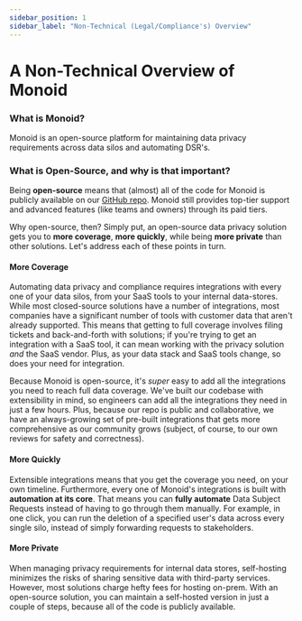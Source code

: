 ```yaml
---
sidebar_position: 1
sidebar_label: "Non-Technical (Legal/Compliance's) Overview"
---
```

# A Non-Technical Overview of Monoid

### What is Monoid?

Monoid is an open-source platform for maintaining data privacy requirements across data silos and automating DSR's.

### What is Open-Source, and why is that important?

Being **open-source** means that (almost) all of the code for Monoid is publicly available on our [GitHub repo](https://github.com/monoid-privacy/monoid). Monoid still provides top-tier support and advanced features (like teams and owners) through its paid tiers.

Why open-source, then? Simply put, an open-source data privacy solution gets you to **more coverage**, **more quickly**, while being **more private** than other solutions. Let's address each of these points in turn.

#### More Coverage

Automating data privacy and compliance requires integrations with every one of your data silos, from your SaaS tools to your internal data-stores. While most closed-source solutions have a number of integrations, most companies have a significant number of tools with customer data that aren't already supported. This means that getting to full coverage involves filing tickets and back-and-forth with solutions; if you're trying to get an integration with a SaaS tool, it can mean working with the privacy solution *and* the SaaS vendor. Plus, as your data stack and SaaS tools change, so does your need for integration.

Because Monoid is open-source, it's *super* easy to add all the integrations you need to reach full data coverage. We've built our codebase with extensibility in mind, so engineers can add all the integrations they need in just a few hours. Plus, because our repo is public and collaborative, we have an always-growing set of pre-built integrations that gets more comprehensive as our community grows (subject, of course, to our own reviews for safety and correctness).

#### More Quickly

Extensible integrations means that you get the coverage you need, on your own timeline. Furthermore, every one of Monoid's integrations is built with **automation at its core**. That means you can **fully automate** Data Subject Requests instead of having to go through them manually. For example, in one click, you can run the deletion of a specified user's data across every single silo, instead of simply forwarding requests to stakeholders.

#### More Private

When managing privacy requirements for internal data stores, self-hosting minimizes the risks of sharing sensitive data with third-party services. However, most solutions charge hefty fees for hosting on-prem. With an open-source solution, you can maintain a self-hosted version in just a couple of steps, because all of the code is publicly available. 

